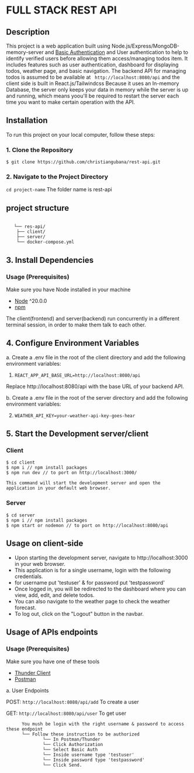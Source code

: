 # FULL STACK REST API

## Description
This project is a web application built using Node.js/Express/MongoDB-memory-server and [Basic Authentication](https://en.wikipedia.org/wiki/Basic_access_authentication) and User authentication to help to identify verified users before allowing them access/managing todos item. It includes features such as user authentication, dashboard for displaying todos, weather page, and basic navigation. The backend API for managing todos is assumed to be available at ``` http://localhost:8080/api``` and the client side is built in React.js/Tailwindcss
Because it uses an In-memory Database, the server only keeps your data in memory while the server is up and running, which means
yoou'll be required to restart the server each time you want to make certain operation with the API.


## Installation

To run this project on your local computer, follow these steps:

### 1. Clone the Repository

```terminal
$ git clone https://github.com/christiangubana/rest-api.git
```

### 2. Navigate to the Project Directory

```cd project-name``` 
The folder name is rest-api


## project structure

```terminal
   
   └── res-api/       
    ├── client/
    ├── server/
    └── docker-compose.yml
```

## 3. Install Dependencies

### Usage (Prerequisites)

Make sure you have Node installed in your machine

- [Node](https://nodejs.org/en/download/current) ^20.0.0
- [npm](https://nodejs.org/en/download/package-manager/)

The client(frontend) and server(backend) run concurrently in a different terminal session, in order to make them talk to each other.


## 4. Configure Environment Variables

a. Create a .env file in the root of the client directory and add the following environment variables:
   
   1. ```REACT_APP_API_BASE_URL=http://localhost:8080/api```

   Replace http://localhost:8080/api with the base URL of your backend API.

b. Create a .env file in the root of the server directory and add the following environment variables:

   2. ```WEATHER_API_KEY=your-weather-api-key-goes-hear```

## 5. Start the Development server/client

### Client
```terminal
$ cd client 
$ npm i // npm install packages
$ npm run dev // to port on http://localhost:3000/

This command will start the development server and open the application in your default web browser.

```
### Server
```terminal
$ cd server 
$ npm i // npm install packages
$ npm start or nodemon // to port on http://localhost:8080/api
```

## Usage on client-side

- Upon starting the development server, navigate to http://localhost:3000 in your web browser.
- This application is for a single username, login with the following credentials.
- for username put 'testuser' & for password put 'testpassword'
- Once logged in, you will be redirected to the dashboard where you can view, add, edit, and delete todos.
- You can also navigate to the weather page to check the weather forecast.
- To log out, click on the "Logout" button in the navbar.

## Usage of APIs endpoints

### Usage (Prerequisites)

Make sure you have one of these tools

- [Thunder Client](https://www.thunderclient.com/)
- [Postman](https://www.postman.com/ )
   
a. User Endpoints

 POST: ```http://localhost:8080/api/add``` To create a user

 GET: ```http://localhost:8080/api/user``` To get user

          You mush be login with the right username & password to access these endpoint
          └── Follow these instruction to be authorized
                  └── In Postman/Thunder
                  └── Click Authorization
                  └── Select Basic Auth
                  └── Inside username type 'testuser'     
                  └── Inside password type 'testpassword'
                  └── Click Send.
                       

